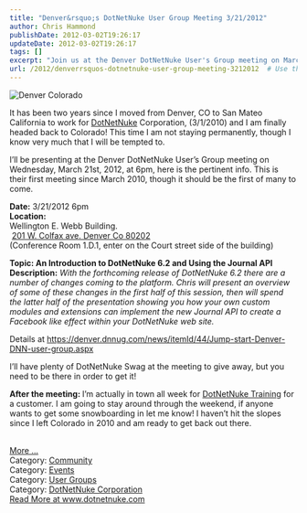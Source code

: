 ```yaml
---
title: "Denver&rsquo;s DotNetNuke User Group Meeting 3/21/2012"
author: Chris Hammond
publishDate: 2012-03-02T19:26:17
updateDate: 2012-03-02T19:26:17
tags: []
excerpt: "Join us at the Denver DotNetNuke User's Group meeting on March 21st, and explore the new changes in DotNetNuke 6.2 and the Journal API."
url: /2012/denverrsquos-dotnetnuke-user-group-meeting-3212012  # Use the generated URL with year
---
```

<p><img alt="Denver Colorado" src="https://farm3.staticflickr.com/2563/4202961850_b7c1beee99_z.jpg" /></p>  <p>It has been two years since I moved from Denver, CO to San Mateo California to work for <a href="https://www.dotnetnuke.com">DotNetNuke</a> Corporation, (3/1/2010) and I am finally headed back to Colorado! This time I am not staying permanently, though I know very much that I will be tempted to.</p>  <p>I’ll be presenting at the Denver DotNetNuke User’s Group meeting on Wednesday, March 21st, 2012, at 6pm, here is the pertinent info. This is their first meeting since March 2010, though it should be the first of many to come.</p>  <p><strong>Date:</strong> 3/21/2012 6pm     <br /><strong>Location: </strong>    <br />Wellington E. Webb Building.     <br /> <a href="https://maps.google.com/maps?q=+201+W.+Colfax+ave.+Denver+Co+80202&hl=en&sll=37.0625,-95.677068&sspn=58.206849,114.169922&hnear=201+W+Colfax+Ave,+Denver,+Colorado+80202&t=m&z=17" target="_blank">201 W. Colfax ave. Denver Co 80202</a>  <br />(Conference Room 1.D.1, enter on the Court street side of the building) </p>  <p><strong>Topic: An Introduction to DotNetNuke 6.2 and Using the Journal API      <br />Description:</strong> <em>With the forthcoming release of DotNetNuke 6.2 there are a number of changes coming to the platform. Chris will present an overview of some of these changes in the first half of this session, then will spend the latter half of the presentation showing you how your own custom modules and extensions can implement the new Journal API to create a Facebook like effect within your DotNetNuke web site.</em></p>  <p>Details at <a href="https://denver.dnnug.com/news/itemId/44/Jump-start-Denver-DNN-user-group.aspx">https://denver.dnnug.com/news/itemId/44/Jump-start-Denver-DNN-user-group.aspx</a></p>  <p>I’ll have plenty of DotNetNuke Swag at the meeting to give away, but you need to be there in order to get it! </p>  <p><strong>After the meeting: </strong>I’m actually in town all week for <a href="https://bit.ly/DnnTraining" target="_blank">DotNetNuke Training</a> for a customer. I am going to stay around through the weekend, if anyone wants to get some snowboarding in let me know! I haven’t hit the slopes since I left Colorado in 2010 and am ready to get back out there.</p><br /><a href=https://www.dotnetnuke.com/Resources/Blogs/EntryId/3315/Denver-rsquo-s-DotNetNuke-User-Group-Meeting-3-21-2012.aspx>More ...</a><div class="category">Category: <a href=https://www.dotnetnuke.com/Resources/Blogs/CatID/16.aspx>Community</a></div><div class="category">Category: <a href=https://www.dotnetnuke.com/Resources/Blogs/CatID/14.aspx>Events</a></div><div class="category">Category: <a href=https://www.dotnetnuke.com/Resources/Blogs/CatID/12.aspx>User Groups</a></div><div class="category">Category: <a href=https://www.dotnetnuke.com/Resources/Blogs/CatID/15.aspx>DotNetNuke Corporation</a></div> <a href="https://www.dotnetnuke.com/Resources/Blogs/EntryId/3315/Denver-rsquo-s-DotNetNuke-User-Group-Meeting-3-21-2012.aspx">Read More at www.dotnetnuke.com</a>


